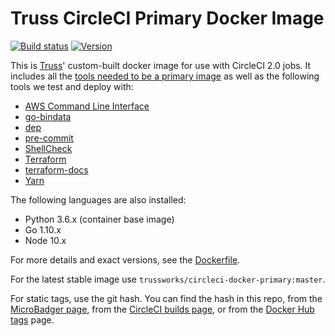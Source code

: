 # Truss CircleCI Primary Docker Image

[![Build status](https://img.shields.io/circleci/project/github/trussworks/circleci-docker-primary/master.svg)](https://circleci.com/gh/trussworks/circleci-docker-primary/tree/master)
[![Version](https://images.microbadger.com/badges/version/trussworks/circleci-docker-primary.svg)](https://microbadger.com/images/trussworks/circleci-docker-primary)

This is [Truss](https://truss.works/)' custom-built docker image for use with CircleCI 2.0 jobs. It includes all the [tools needed to be a primary image](https://circleci.com/docs/2.0/custom-images/#adding-required-and-custom-tools-or-files) as well as the following tools we test and deploy with:

* [AWS Command Line Interface](https://aws.amazon.com/cli/)
* [go-bindata](https://github.com/kevinburke/go-bindata)
* [dep](https://golang.github.io/dep/)
* [pre-commit](http://pre-commit.com/)
* [ShellCheck](https://www.shellcheck.net/)
* [Terraform](https://www.terraform.io/)
* [terraform-docs](https://github.com/segmentio/terraform-docs)
* [Yarn](https://yarnpkg.com/)

The following languages are also installed:

* Python 3.6.x (container base image)
* Go 1.10.x
* Node 10.x

For more details and exact versions, see the [Dockerfile](https://github.com/trussworks/circleci-docker-primary/blob/master/Dockerfile).

For the latest stable image use `trussworks/circleci-docker-primary:master`.

For static tags, use the git hash. You can find the hash in this repo, from the [MicroBadger page](https://microbadger.com/images/trussworks/circleci-docker-primary), from the [CircleCI builds page](https://circleci.com/gh/trussworks/circleci-docker-primary/tree/master), or from the [Docker Hub tags](https://hub.docker.com/r/trussworks/circleci-docker-primary/tags/) page.
